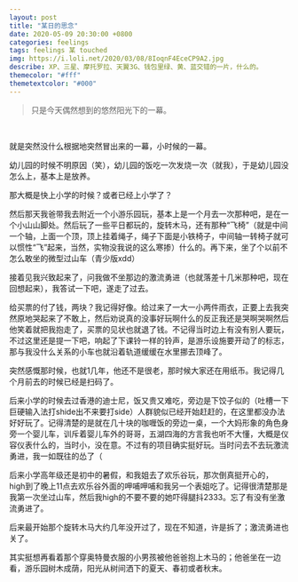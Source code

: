 ```yaml
---
layout: post
title: "某日的思念"
date: 2020-05-09 20:30:00 +0800
categories: feelings
tags: feelings 某 touched
img: https://i.loli.net/2020/03/08/8IoqnF4EceCP9A2.jpg
describe: XP、三星、摩托罗拉、天翼3G、钱包里绿、黄、蓝交错的一片，什么的。
themecolor: "#fff"
themetextcolor: "#000"
---
```


> 只是今天偶然想到的悠然阳光下的一幕。

<br>

就是突然没什么根据地突然冒出来的一幕，小时候的一幕。

幼儿园的时候不明原因（笑），幼儿园的饭吃一次发烧一次（就我），于是幼儿园没怎么上，基本上是放养。

那大概是快上小学的时候？或者已经上小学了？

然后那天我爸带我去附近一个小游乐园玩，基本上是一个月去一次那种吧，是在一个小山山脚处。然后玩了一些平日都玩的，旋转木马，还有那种“飞椅”（就是中间一个轴，上面一个顶，顶上挂着绳子，绳子下面是小铁椅子，中间轴一转椅子就可以惯性“飞”起来，当然，实物没我说的这么寒掺）什么的。再下来，坐了个以前不怎么敢坐的微型过山车（青少版xdd）

接着见我兴致起来了，问我做不坐那边的激流勇进（也就落差十几米那种吧，现在回想起来），我答试一下吧，遂走了过去。

给买票的付了钱，两块？我记得好像。给过来了一大一小两件雨衣，正要上去我突然原地哭起来了不敢上，然后劝说真的没事好玩啊什么的反正我还是哭啊哭啊然后他笑着就把我抱走了，买票的见状也就退了钱。不记得当时边上有没有别人要玩，不过这里还是提一下吧，响起了下课铃一样的铃声，是游乐设施要开动了的标志，那与我没什么关系的小车也就沿着轨道缓缓在水里挪去顶峰了。

突然感慨那时候，也就1几年，他还不是很老，那时候大家还在用纸币。我记得几个月前去的时候已经是扫码了。

后来小学的时候去过香港的迪士尼，饭又贵又难吃，旁边是下饺子似的（吐槽一下巨硬输入法打shide出不来要打side）人群貌似已经开始赶赶的，在这里都没办法好好玩了。记得清楚的是就在几十块的咖喱饭的旁边一桌，一个大妈形象的角色身旁一个婴儿车，训斥着婴儿车外的哥哥，五湖四海的方言我也听不大懂，大概是仪容仪表什么的，当时小，没在意。不过有的项目确实挺好玩。当时问去不去玩激流勇进，我一如既往的怂了（

后来小学高年级还是初中的暑假，和我姐去了欢乐谷玩，那次倒真挺开心的，high到了晚上11点去欢乐谷外面的呷哺呷哺和我另一个表姐吃了。记得很清楚那是我第一次坐过山车，然后我high的不要不要的她吓得腿抖2333。忘了有没有坐激流勇进了。

后来最开始那个旋转木马大约几年没开过了，现在不知道，许是拆了；激流勇进也关了。

其实挺想再看着那个穿奥特曼衣服的小男孩被他爸爸抱上木马的；他爸坐在一边看，游乐园树木成荫，阳光从树间洒下的夏天、春初或者秋末。

